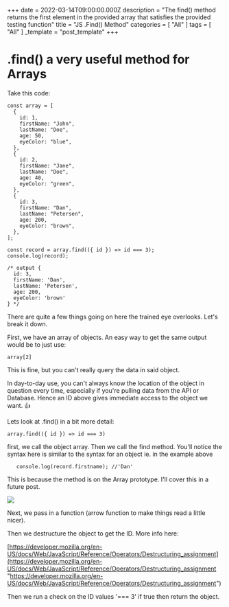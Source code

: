 +++
date = 2022-03-14T09:00:00.000Z
description = "The find() method returns the first element in the provided array that satisfies the provided testing function"
title = "JS .Find() Method"
categories = [ "All" ]
tags = [ "All" ]
_template = "post_template"
+++


# .find() a very useful method for Arrays

Take this code:

    const array = [
      {
        id: 1,
        firstName: "John",
        lastName: "Doe",
        age: 50,
        eyeColor: "blue",
      },
      {
        id: 2,
        firstName: "Jane",
        lastName: "Doe",
        age: 40,
        eyeColor: "green",
      },
      {
        id: 3,
        firstName: "Dan",
        lastName: "Petersen",
        age: 200,
        eyeColor: "brown",
      },
    ];

    const record = array.find(({ id }) => id === 3);
    console.log(record);

    /* output {
      id: 3,
      firstName: 'Dan',
      lastName: 'Petersen',
      age: 200,
      eyeColor: 'brown'
    } */

There are quite a few things going on here the trained eye overlooks. Let's break it down.

First, we have an array of objects. An easy way to get the same output would be to just use:

    array[2]

This is fine, but you can't really query the data in said object.

In day-to-day use, you can't always know the location of the object in question every time, especially if you're pulling data from the API or Database. Hence an ID above gives immediate access to the object we want. 👍

Lets look at .find() in a bit more detail:

    array.find(({ id }) => id === 3)

first, we call the object array. Then we call the find method. You'll notice the syntax here is similar to the syntax for an object ie. in the example above

       console.log(record.firstname); //'Dan'

This is because the method is on the Array prototype. I'll cover this in a future post.

![](/uploads/arrayprototype.png)

Next, we pass in a function (arrow function to make things read a little nicer).

Then we destructure the object to get the ID. More info here:

[https://developer.mozilla.org/en-US/docs/Web/JavaScript/Reference/Operators/Destructuring_assignment](https://developer.mozilla.org/en-US/docs/Web/JavaScript/Reference/Operators/Destructuring_assignment "https://developer.mozilla.org/en-US/docs/Web/JavaScript/Reference/Operators/Destructuring_assignment")

Then we run a check on the ID values '=== 3' if true then return the object.
